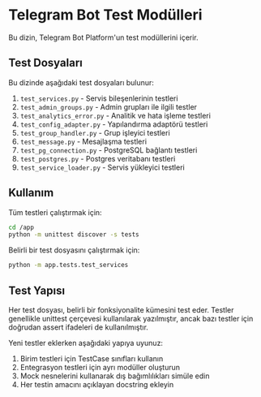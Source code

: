 # Telegram Bot Test Modülleri

Bu dizin, Telegram Bot Platform'un test modüllerini içerir.

## Test Dosyaları

Bu dizinde aşağıdaki test dosyaları bulunur:

1. `test_services.py` - Servis bileşenlerinin testleri
2. `test_admin_groups.py` - Admin grupları ile ilgili testler
3. `test_analytics_error.py` - Analitik ve hata işleme testleri
4. `test_config_adapter.py` - Yapılandırma adaptörü testleri
5. `test_group_handler.py` - Grup işleyici testleri
6. `test_message.py` - Mesajlaşma testleri
7. `test_pg_connection.py` - PostgreSQL bağlantı testleri
8. `test_postgres.py` - Postgres veritabanı testleri
9. `test_service_loader.py` - Servis yükleyici testleri

## Kullanım

Tüm testleri çalıştırmak için:

```bash
cd /app
python -m unittest discover -s tests
```

Belirli bir test dosyasını çalıştırmak için:

```bash
python -m app.tests.test_services
```

## Test Yapısı

Her test dosyası, belirli bir fonksiyonalite kümesini test eder. Testler genellikle 
unittest çerçevesi kullanılarak yazılmıştır, ancak bazı testler için doğrudan 
assert ifadeleri de kullanılmıştır.

Yeni testler eklerken aşağıdaki yapıya uyunuz:

1. Birim testleri için TestCase sınıfları kullanın
2. Entegrasyon testleri için ayrı modüller oluşturun
3. Mock nesnelerini kullanarak dış bağımlılıkları simüle edin
4. Her testin amacını açıklayan docstring ekleyin 